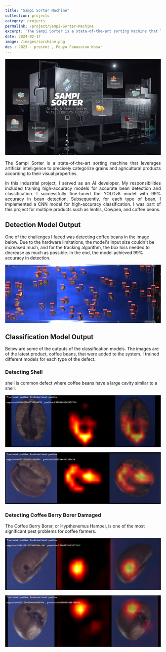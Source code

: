 ```yaml
---
title: "Sampi Sorter Machine"
collection: projects
category: projects
permalink: /project/Sampi-Sorter-Machine
excerpt: 'The Sampi Sorter is a state-of-the-art sorting machine that leverages artificial intelligence to precisely categorize grains and agricultural products according to their visual properties.'
date: 2024-02-17
image: /images/sorchine.png
des : 2023 - present , Pouya Fanavaran Kosar 
---
```


![Sampi Sorter Machine](/images/sorchine.png)

<p style="text-align: justify;">The Sampi Sorter is a state-of-the-art sorting machine that leverages artificial intelligence to precisely categorize grains and agricultural products according to their visual properties.</p>

<p style="text-align: justify;">In this industrial project, I served as an AI developer. My responsibilities included training high-accuracy models for accurate bean detection and classification. I successfully fine-tuned the YOLOv8 model with 99% accuracy in bean detection. Subsequently, for each type of bean, I implemented a CNN model for high-accuracy classification. I was part of this project for multiple products such as lentils, Cowpea, and coffee beans.</p>


## Detection Model Output

One of the challenges I faced was detecting coffee beans in the image below. Due to the hardware limitations, the model's input size couldn't be increased much, and for the tracking algorithm, the box loss needed to decrease as much as possible. In the end, the model achieved 99% accuracy in detection.


![Sampi Sorter Machine](/images/Sorter_Yolo.bmp)


## Classification Model Output

Below are some of the outputs of the classification models.
The images are of the latest product, coffee beans, that were added to the system.
I trained different models for each type of the defect.

### Detecting Shell
 shell is common defect where coffee beans have a large cavity similar to a shell.

![Coffee Shell detection](/images/shell_positive_1.bmp)


![Coffee Shell detection](/images/shell_positive_2.bmp)


### Detecting Coffee Berry Borer Damaged

The Coffee Berry Borer, or Hypthenemus Hampei, is one of the most significant pest problems for coffee farmers. 

![Coffee Berry Borer detection](/images/CBB-positive-1.bmp)

![Coffee Berry Borer detection](/images/CBB-positive-2.bmp)






